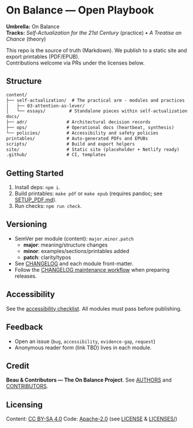 # On Balance — Open Playbook

**Umbrella:** On Balance  
**Tracks:** *Self-Actualization for the 21st Century* (practice) • *A Treatise on Chance* (theory)

This repo is the source of truth (Markdown). We publish to a static site and export printables (PDF/EPUB).  
Contributions welcome via PRs under the licenses below.

## Structure
```txt
content/
├── self-actualization/  # The practical arm - modules and practices
│   ├── 03-attention-as-lever/
│   └── essays/         # Standalone pieces within self-actualization
docs/
├── adr/               # Architectural decision records
├── ops/               # Operational docs (heartbeat, synthesis)
└── policies/          # Accessibility and safety policies
printables/            # Auto-generated PDFs and EPUBs
scripts/               # Build and export helpers
site/                  # Static site (placeholder + Netlify ready)
.github/               # CI, templates
```

## Getting Started
1. Install deps: `npm i`.  
2. Build printables: `make pdf` or `make epub` (requires pandoc; see [SETUP_PDF.md](./docs/SETUP_PDF.md)).  
3. Run checks: `npm run check`.

## Versioning
- SemVer per module (content): `major.minor.patch`
  - **major**: meaning/structure changes
  - **minor**: examples/sections/printables added
  - **patch**: clarity/typos
- See [CHANGELOG](./CHANGELOG.md) and each module front-matter.
- Follow the [CHANGELOG maintenance workflow](./docs/ops/changelog-workflow.md) when
  preparing releases.

## Accessibility
See the [accessibility checklist](./docs/policies/ACCESSIBILITY_CHECKLIST.md). All modules must pass before publishing.

## Feedback
- Open an issue (`bug`, `accessibility`, `evidence-gap`, `request`)  
- Anonymous reader form (link TBD) lives in each module.

## Credit
**Beau & Contributors — The On Balance Project**.
See [AUTHORS](./AUTHORS.md) and [CONTRIBUTORS](./CONTRIBUTORS.md).

## Licensing
Content: [CC BY-SA 4.0](https://creativecommons.org/licenses/by-sa/4.0/)
Code: [Apache-2.0](https://www.apache.org/licenses/LICENSE-2.0.html)
(see [LICENSE](./LICENSE) & [LICENSES/](./LICENSES/))

